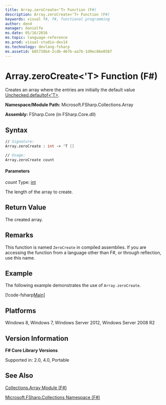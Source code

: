 ```yaml
---
title: Array.zeroCreate<'T> Function (F#)
description: Array.zeroCreate<'T> Function (F#)
keywords: visual f#, f#, functional programming
author: dend
manager: danielfe
ms.date: 05/16/2016
ms.topic: language-reference
ms.prod: visual-studio-dev14
ms.technology: devlang-fsharp
ms.assetid: b05738b4-2cdb-467b-aa7b-1d9ec86e0587 
---
```


# Array.zeroCreate<'T> Function (F#)

Creates an array where the entries are initially the default value [Unchecked.defaultof&lt;'T&gt;](https://msdn.microsoft.com/library/9ff97f2a-1bd4-4f4c-afbe-5886a74ab977).

**Namespace/Module Path:** Microsoft.FSharp.Collections.Array

**Assembly:** FSharp.Core (in FSharp.Core.dll)


## Syntax

```fsharp
// Signature:
Array.zeroCreate : int -> 'T []

// Usage:
Array.zeroCreate count
```

#### Parameters
*count*
Type: [int](https://msdn.microsoft.com/library/025d5455-3622-4ea5-9573-3ecbd4ee1375)


The length of the array to create.

## Return Value

The created array.

## Remarks
This function is named `ZeroCreate` in compiled assemblies. If you are accessing the function from a language other than F#, or through reflection, use this name.

## Example

The following example demonstrates the use of `Array.zeroCreate`.

[!code-fsharp[Main](snippets/fsarrays/snippet4.fs)]

## Platforms
Windows 8, Windows 7, Windows Server 2012, Windows Server 2008 R2

## Version Information
**F# Core Library Versions**

Supported in: 2.0, 4.0, Portable


## See Also
[Collections.Array Module &#40;F&#35;&#41;](Collections.Array-Module-%5BFSharp%5D.md)

[Microsoft.FSharp.Collections Namespace &#40;F&#35;&#41;](Microsoft.FSharp.Collections-Namespace-%5BFSharp%5D.md)